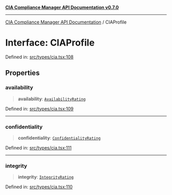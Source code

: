[**CIA Compliance Manager API Documentation v0.7.0**](../README.md)

***

[CIA Compliance Manager API Documentation](../globals.md) / CIAProfile

# Interface: CIAProfile

Defined in: [src/types/cia.tsx:108](https://github.com/Hack23/cia-compliance-manager/blob/main/src/types/cia.tsx#L108)

## Properties

### availability

> **availability**: [`AvailabilityRating`](../type-aliases/AvailabilityRating.md)

Defined in: [src/types/cia.tsx:109](https://github.com/Hack23/cia-compliance-manager/blob/main/src/types/cia.tsx#L109)

***

### confidentiality

> **confidentiality**: [`ConfidentialityRating`](../type-aliases/ConfidentialityRating.md)

Defined in: [src/types/cia.tsx:111](https://github.com/Hack23/cia-compliance-manager/blob/main/src/types/cia.tsx#L111)

***

### integrity

> **integrity**: [`IntegrityRating`](../type-aliases/IntegrityRating.md)

Defined in: [src/types/cia.tsx:110](https://github.com/Hack23/cia-compliance-manager/blob/main/src/types/cia.tsx#L110)
